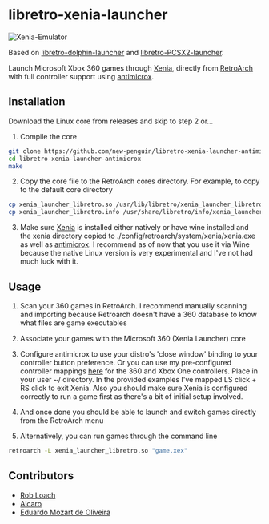 # libretro-xenia-launcher

![Xenia-Emulator](https://github.com/new-penguin/libretro-xenia-launcher-antimicrox/assets/139792946/dc1f3dc7-ecce-41e1-97bc-9b7e3c97275e)


Based on [libretro-dolphin-launcher](https://github.com/RobLoach/libretro-dolphin-launcher) and [libretro-PCSX2-launcher](https://github.com/eduardomozart/libretro-pcsx2-launcher). 

Launch Microsoft Xbox 360 games through [Xenia](https://xenia.jp/), directly from [RetroArch](http://www.libretro.com/) with full controller support using [antimicrox](https://github.com/AntiMicroX/antimicrox/).


## Installation

Download the Linux core from releases and skip to step 2 or...

1. Compile the core
  ``` bash
  git clone https://github.com/new-penguin/libretro-xenia-launcher-antimicrox
  cd libretro-xenia-launcher-antimicrox
  make
  ```

2. Copy the core file to the RetroArch cores directory. For example, to copy to the default core directory
  ``` bash
  cp xenia_launcher_libretro.so /usr/lib/libretro/xenia_launcher_libretro.so
  cp xenia_launcher_libretro.info /usr/share/libretro/info/xenia_launcher_libretro.info
  ```

3. Make sure [Xenia](https://xenia.jp/) is installed either natively or have wine installed and the xenia directory copied to ./config/retroarch/system/xenia/xenia.exe as well as [antimicrox](https://github.com/AntiMicroX/antimicrox/). I recommend as of now that you use it via Wine because the native Linux version is very experimental and I've not had much luck with it.

## Usage

1. Scan your 360 games in RetroArch. I recommend manually scanning and importing because Retroarch doesn't have a 360 database to know what files are game executables

2. Associate your games with the Microsoft 360 (Xenia Launcher) core

3. Configure antimicrox to use your distro's 'close window' binding to your controller button preference. Or you can use my pre-configured controller mappings [here](https://ufile.io/9t4vnq6m) for the 360 and Xbox One controllers. Place in your user ~/ directory. In the provided examples I've mapped LS click + RS click to exit Xenia. Also you should make sure Xenia is configured correctly to run a game first as there's a bit of initial setup involved.
  
3. And once done you should be able to launch and switch games directly from the RetroArch menu

3. Alternatively, you can run games through the command line
  ``` bash
  retroarch -L xenia_launcher_libretro.so "game.xex"
  ```

## Contributors

- [Rob Loach](http://github.com/robloach)
- [Alcaro](https://github.com/Alcaro)
- [Eduardo Mozart de Oliveira](https://github.com/coldscientist)
